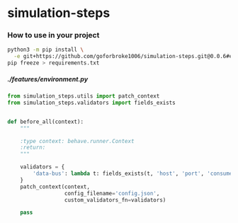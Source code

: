 # simulation-steps


### How to use in your project

```bash
python3 -m pip install \
  -e git+https://github.com/goforbroke1006/simulation-steps.git@0.0.6#egg=simulation_steps
pip freeze > requirements.txt
```

##### ./features/environment.py

```python
from simulation_steps.utils import patch_context
from simulation_steps.validators import fields_exists


def before_all(context):
    """

    :type context: behave.runner.Context
    :return:
    """

    validators = {
        'data-bus': lambda t: fields_exists(t, 'host', 'port', 'consumer')
    }
    patch_context(context,
                  config_filename='config.json',
                  custom_validators_fn=validators)

    pass
```